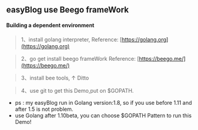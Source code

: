 ## easyBlog use Beego frameWork

#### Building a dependent environment
> 1、install golang interpreter, Reference: [https://golang.org](https://golang.org)

> 2、go get install beego frameWork Reference: [https://beego.me/](https://beego.me/)

> 3、install bee tools, ↑ Ditto 

> 4、use git to get this Demo,put on $GOPATH.

* ps : my easyBlog run in Golang version:1.8, so if you use before 1.11 and after 1.5 is not problem.
* use Golang after 1.10beta, you can choose $GOPATH Pattern to run this Demo!
